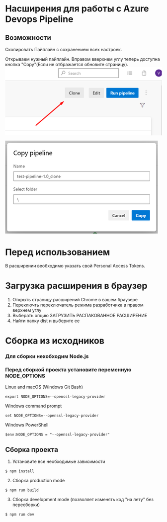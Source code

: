 # Hасширения для работы с Azure Devops Pipeline

## Возможности 

Скопировать Пайплайн с сохранением всех настроек.

Открываем нужный пайплайн. Вправом вверхнем углу теперь доступна кнопка "Copy"(Если не отбражается обновите страницу).
![](/src/img/Screenshot_2.png)

![](/src/img/Screenshot_1.png)


# Перед использованием
В расширении веобходимо указать свой Personal Access Tokens.

# Загрузка расширения в браузер
1. Открыть страницу расширений Chrome в вашем браузере
2. Переключть переключатель режима разработчика в правом верхнем углу
3. Выберать опцию ЗАГРУЗИТЬ РАСПАКОВАННОЕ РАСШИРЕНИЕ
4. Найти папку dist и выберите ее


# Сборка из исходников

### Для сборки нехобходим Node.js ###

### Перед сборкой проекта установите переменную NODE_OPTIONS

Linux and macOS (Windows Git Bash)
```
export NODE_OPTIONS=--openssl-legacy-provider
````
Windows command prompt
```
set NODE_OPTIONS=--openssl-legacy-provider
```

Windows PowerShell
```
$env:NODE_OPTIONS = "--openssl-legacy-provider"
```

## Сборка проекта
1. Установите все необходимые зависимости
```
$ npm install
```

2. Сборка production mode
```
$ npm run build
```

3. Сборка development mode (позволяет изменять код "на лету" без пересборки)
```
$ npm run dev
```

